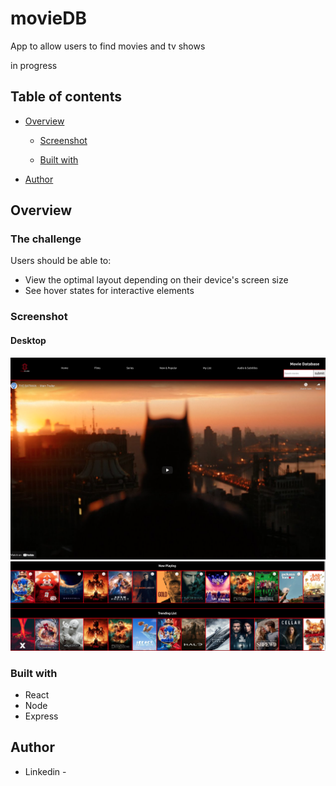 # movieDB
App to allow users to find movies and tv shows 

in progress

## Table of contents

- [Overview](#overview)

  - [Screenshot](#screenshot)

  - [Built with](#built-with)
 
- [Author](#author)

## Overview

### The challenge

Users should be able to:

- View the optimal layout depending on their device's screen size
- See hover states for interactive elements

### Screenshot

#### Desktop

![](./images/moviedbscreenshot1.png)
![](./images/moviedbscreenshot2.png)





### Built with

- React
- Node
- Express



## Author

- Linkedin - []()

